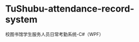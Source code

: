 # TuShubu-attendance-record-system
  校图书馆学生服务人员日常考勤系统-C#（WPF） 
  
 [^_^]:
 
    ## 系统运行截图

    ![image](https://github.com/CottnCor/TuShubu-attendance-record-system/blob/master/Screenshots/1.PNG)

    ![image](https://github.com/CottnCor/TuShubu-attendance-record-system/blob/master/Screenshots/9.PNG)

    ![image](https://github.com/CottnCor/TuShubu-attendance-record-system/blob/master/Screenshots/3.PNG)

    ![image](https://github.com/CottnCor/TuShubu-attendance-record-system/blob/master/Screenshots/4.PNG)

    ![image](https://github.com/CottnCor/TuShubu-attendance-record-system/blob/master/Screenshots/5.PNG)

    ![image](https://github.com/CottnCor/TuShubu-attendance-record-system/blob/master/Screenshots/6.PNG)

    ![image](https://github.com/CottnCor/TuShubu-attendance-record-system/blob/master/Screenshots/7.PNG)

    ![image](https://github.com/CottnCor/TuShubu-attendance-record-system/blob/master/Screenshots/8.PNG)

    ![image](https://github.com/CottnCor/TuShubu-attendance-record-system/blob/master/Screenshots/2.PNG)

    ![image](https://github.com/CottnCor/TuShubu-attendance-record-system/blob/master/Screenshots/10.PNG)
